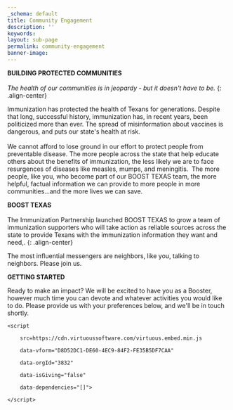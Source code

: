 ```yaml
---
_schema: default
title: Community Engagement
description: ''
keywords:
layout: sub-page
permalink: community-engagement
banner-image:
---
```

**BUILDING PROTECTED COMMUNITIES**<br>*​​​<br>The health of our communities is in jeopardy - but it doesn't have to be.*
{: .align-center}

Immunization has protected the health of Texans for generations. Despite that long, successful history, immunization has, in recent years, been politicized more than ever. The spread of misinformation about vaccines is dangerous, and puts our state's health at risk.<br><br>We cannot afford to lose ground in our effort to protect people from preventable disease. The more people across the state that help educate others about the benefits of immunization, the less likely we are to face resurgences of diseases like measles, mumps, and meningitis.&nbsp; The more people, like you, who become part of our BOOST TEXAS team, the more helpful, factual information we can provide to more people in more communities...and the more lives we can save.<br>

**BOOST TEXAS**<br><br>The Immunization Partnership launched BOOST TEXAS to grow a team of immunization supporters who will take action as reliable sources across the state to provide Texans with the immunization information they want and need,.
{: .align-center}

The most influential messengers are neighbors, like you, talking to neighbors. Please join us.<br>

**GETTING STARTED**

Ready to make an impact? We will be excited to have you as a Booster, however much time you can devote and whatever activities you would like to do. Please provide us with your preferences below, and we'll be in touch shortly.&nbsp;&nbsp;

```
<script

    src=https://cdn.virtuoussoftware.com/virtuous.embed.min.js

    data-vform="D8D52DC1-DE60-4EC9-84F2-FE35B5DF7CAA"

    data-orgId="3832"

    data-isGiving="false"

    data-dependencies="[]">

</script>
```